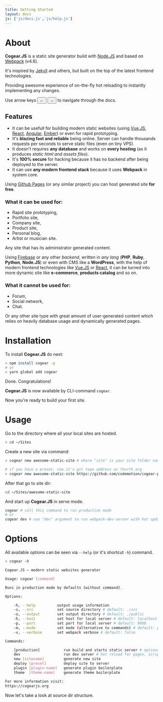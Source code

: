 ```yaml
---
title: Getting Started
layout: docs
js: ['js/docs.js','js/help.js']
---
```

# About
**Cogear.JS** is a static site generator build with [Node.JS](https://nodejs.org) and based on [Webpack](https://webpack.js.org) (v4.6).

It's inspired by [Jekyll](https://jekyllrb.com) and others, but built on the top of the latest frontend technologies.

Providing awesome experience of on-the-fly hot reloading to instantly implementing any changes.

<article class="message is-info">
  <div class="message-body">Use arrow keys <button>&larr;</button> <button>&rarr;</button> to navigate through the docs.</div>
</article>

## Features
* It can be usefull for building modern static websites (using [Vue.JS](https://vuejs.org), [React](https://reactjs.org), [Angular](https:/angular.io), [Ember](https://emberjs.org)) or even for rapid prototyping.
* It's **blazing fast and reliable** being online. Server can handle thousands requests per seconds to serve static files (even on tiny VPS).
* It doesn't requires **any database** and works on **every hosting** (as it produces *static html and assets files*).
* It's **100% secure** for hacking because it has no backend after being deployed to the server.
* It can use **any modern frontend stack** because it uses **Webpack** in system core.

Using [Github Pages](https://pages.github.com) (or any similar project) you can host generated site **for free**.

### What it can be used for:
* Rapid site prototyping, 
* Portfolio site,
* Company site,
* Product site,
* Personal blog,
* Artist or musician site.

Any site that has its administrator generated content.

Using [Firebase](https://firebase.google.com) or any other _backend_, written in _any lang_ (**PHP**, **Ruby**, **Python**, **Node.JS**) or even with CMS like a **WordPress**, with the help of modern frontend technologies like [Vue.JS](https://vuejs.org) or [React](https://reactjs.org), it can be turned into more dynamic site like **e-commerce**, **products catalog** and so on.

### What it cannot be used for:
* Forum,
* Social network,
* Chat.

Or any other site type with great amount of user-generated content which relies on heavily database usage and dynamically generated pages.

# Installation
To install **Cogear.JS** do next:
```bash
> npm install cogear -g
# or
> yarn global add cogear
```
Done. Congratulations! 

**Cogear.JS** is now available by CLI-command `cogear`.

Now you're ready to build your first site.

# Usage
Go to the directory where all your local sites are hosted.
```bash
> cd ~/Sites
```
Create a new site via command:
```bash
> cogear new awesome-static-site # where "site" is your site folder name

# if you have a preset, use it's git repo address as fourth arg
> cogear new awesome-static-site https://github.com/codemotion/cogear-preset-docs
```

After that go to site dir:
```bash
cd ~/Sites/awesome-static-site
```
And start up **Cogear.JS** in serve mode.
```bash
cogear # call this command to run production mode
# or
cogear dev # use "dev" argument to run webpack-dev-server with hot updates.
```
# Options
All available options can be seen via `--help` (or it's shortcut `-h`) command.
```bash
> cogear -h

Cogear.JS – modern static websites generator

Usage: cogear [command]

Runs in production mode by defaults (without command).

Options:

	-h, --help          output usage information
	-s, --src           set source directory # default: ./src
	-o, --output        set output directory # default: ./public
	-h, --host          set host for local server # default: localhost
	-p, --port          set port for local server # default: 9000
	-m, --mode          set mode (alternative to commands) # default: production
	-v, --verbose       set webpack verbose # default: false

Commands:

	[production]           run build and starts static server # optional, default, no hot reload on changes
	dev                    run dev server # hot reload for pages, scripts, styles
	new [sitename]         generate new site
	deploy [preset]        deploy site to server
	plugin [plugin-name]   generate plugin boilerplate
	theme  [theme-name]    generate theme boilerplate

For more information visit:
https://cogearjs.org
```
Now let's take a look at source dir structure.